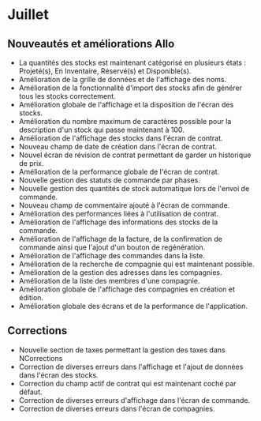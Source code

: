 # Juillet

## Nouveautés et améliorations Allo

* La quantités des stocks est maintenant catégorisé en plusieurs états : Projeté\(s\), En Inventaire, Réservé\(s\) et Disponible\(s\).
* Amélioration de la grille de données et de l'affichage des noms.
* Amélioration de la fonctionnalité d'import des stocks afin de générer tous les stocks correctement.
* Amélioration globale de l'affichage et la disposition de l'écran des stocks.
* Amélioration du nombre maximum de caractères possible pour la description d'un stock qui passe maintenant à 100.
* Amélioration de l'affichage des stocks dans l'écran de contrat.
* Nouveau champ de date de création dans l'écran de contrat.
* Nouvel écran de révision de contrat permettant de garder un historique de prix.
* Amélioration de la performance globale de l'écran de contrat.
* Nouvelle gestion des statuts de commande par phases.
* Nouvelle gestion des quantités de stock automatique lors de l'envoi de commande.
* Nouveau champ de commentaire ajouté à l'écran de commande.
* Amélioration des performances liées à l'utilisation de contrat.
* Amélioration de l'affichage des informations des stocks de la commande.
* Amélioration de l'affichage de la facture, de la confirmation de commande ainsi que l'ajout d'un bouton de regénération.
* Amélioration de l'affichage des commandes dans la liste.
* Amélioration de la recherche de compagnie qui est maintenant possible.
* Amélioration de la gestion des adresses dans les compagnies.
* Amélioration de la liste des membres d'une compagnie.
* Amélioration globale de l'affichage des compagnies en création et édition.
* Amélioration globale des écrans et de la performance de l'application.

## Corrections

* Nouvelle section de taxes permettant la gestion des taxes dans NCorrections
* Correction de diverses erreurs dans l'affichage et l'ajout de données dans l'écran des stocks.
* Correction du champ actif de contrat qui est maintenant coché par défaut.
* Correction de diverses erreurs d'affichage dans l'écran de commande.
* Correction de diverses erreurs dans l'écran de compagnies.

